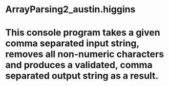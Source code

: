 # ArrayParsing2_austin.higgins
# This console program takes a given comma separated input string, removes all non-numeric characters and produces a validated, comma separated output string as a result.
